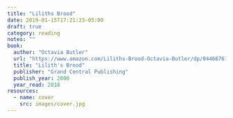 ```yaml
---
title: "Liliths Brood"
date: 2019-01-15T17:21:23-05:00
draft: true
category: reading
notes: ""
book:
  author: "Octavia Butler"
  url: "https://www.amazon.com/Liliths-Brood-Octavia-Butler/dp/0446676101"
  title: "Lilith's Brood"
  publisher: "Grand Central Publishing"
  publish_year: 2000
  year_read: 2018
resources:
  - name: cover
    src: images/cover.jpg
---
```


